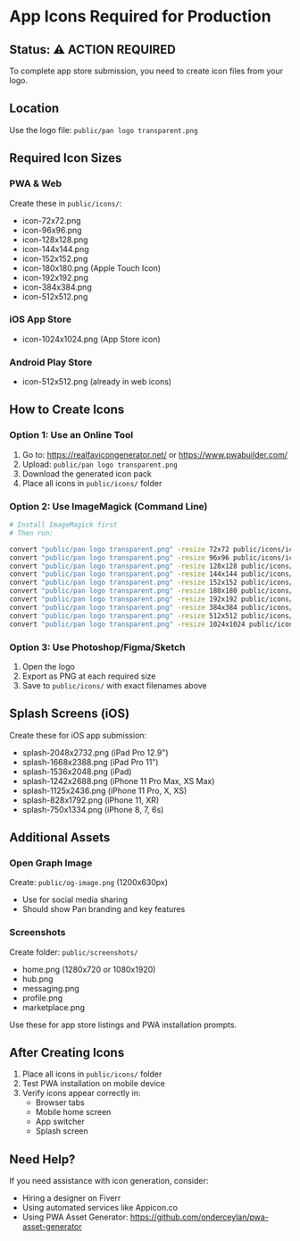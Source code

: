 # App Icons Required for Production

## Status: ⚠️ ACTION REQUIRED

To complete app store submission, you need to create icon files from your logo.

## Location
Use the logo file: `public/pan logo transparent.png`

## Required Icon Sizes

### PWA & Web
Create these in `public/icons/`:
- icon-72x72.png
- icon-96x96.png
- icon-128x128.png
- icon-144x144.png
- icon-152x152.png
- icon-180x180.png (Apple Touch Icon)
- icon-192x192.png
- icon-384x384.png
- icon-512x512.png

### iOS App Store
- icon-1024x1024.png (App Store icon)

### Android Play Store
- icon-512x512.png (already in web icons)

## How to Create Icons

### Option 1: Use an Online Tool
1. Go to: https://realfavicongenerator.net/ or https://www.pwabuilder.com/
2. Upload: `public/pan logo transparent.png`
3. Download the generated icon pack
4. Place all icons in `public/icons/` folder

### Option 2: Use ImageMagick (Command Line)
```bash
# Install ImageMagick first
# Then run:

convert "public/pan logo transparent.png" -resize 72x72 public/icons/icon-72x72.png
convert "public/pan logo transparent.png" -resize 96x96 public/icons/icon-96x96.png
convert "public/pan logo transparent.png" -resize 128x128 public/icons/icon-128x128.png
convert "public/pan logo transparent.png" -resize 144x144 public/icons/icon-144x144.png
convert "public/pan logo transparent.png" -resize 152x152 public/icons/icon-152x152.png
convert "public/pan logo transparent.png" -resize 180x180 public/icons/icon-180x180.png
convert "public/pan logo transparent.png" -resize 192x192 public/icons/icon-192x192.png
convert "public/pan logo transparent.png" -resize 384x384 public/icons/icon-384x384.png
convert "public/pan logo transparent.png" -resize 512x512 public/icons/icon-512x512.png
convert "public/pan logo transparent.png" -resize 1024x1024 public/icons/icon-1024x1024.png
```

### Option 3: Use Photoshop/Figma/Sketch
1. Open the logo
2. Export as PNG at each required size
3. Save to `public/icons/` with exact filenames above

## Splash Screens (iOS)

Create these for iOS app submission:
- splash-2048x2732.png (iPad Pro 12.9")
- splash-1668x2388.png (iPad Pro 11")
- splash-1536x2048.png (iPad)
- splash-1242x2688.png (iPhone 11 Pro Max, XS Max)
- splash-1125x2436.png (iPhone 11 Pro, X, XS)
- splash-828x1792.png (iPhone 11, XR)
- splash-750x1334.png (iPhone 8, 7, 6s)

## Additional Assets

### Open Graph Image
Create: `public/og-image.png` (1200x630px)
- Use for social media sharing
- Should show Pan branding and key features

### Screenshots
Create folder: `public/screenshots/`
- home.png (1280x720 or 1080x1920)
- hub.png
- messaging.png
- profile.png
- marketplace.png

Use these for app store listings and PWA installation prompts.

## After Creating Icons

1. Place all icons in `public/icons/` folder
2. Test PWA installation on mobile device
3. Verify icons appear correctly in:
   - Browser tabs
   - Mobile home screen
   - App switcher
   - Splash screen

## Need Help?

If you need assistance with icon generation, consider:
- Hiring a designer on Fiverr
- Using automated services like Appicon.co
- Using PWA Asset Generator: https://github.com/onderceylan/pwa-asset-generator

